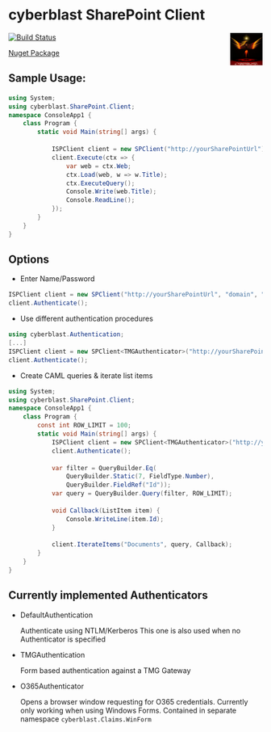 ﻿# cyberblast SharePoint Client

<a href="https://github.com/cyberblast" border="0"><img align="right" title="Open Collaboration Society" src="https://raw.githubusercontent.com/cyberblast/SharePoint.Client/master/cyberblast64.png"></a>

[![Build Status](https://travis-ci.org/cyberblast/SharePoint.Client.svg?branch=master)](https://travis-ci.org/cyberblast/SharePoint.Client)

[Nuget Package](https://www.nuget.org/packages/cyberblast.SharePoint.Client)

## Sample Usage: 
```C#
using System;
using cyberblast.SharePoint.Client;
namespace ConsoleApp1 {
    class Program {
        static void Main(string[] args) {

            ISPClient client = new SPClient("http://yourSharePointUrl");
            client.Execute(ctx => {
                var web = ctx.Web;
                ctx.Load(web, w => w.Title);
                ctx.ExecuteQuery();
                Console.Write(web.Title);
                Console.ReadLine();
            });
        }
    }
}
```

## Options

* Enter Name/Password 
```C#
ISPClient client = new SPClient("http://yourSharePointUrl", "domain", "loginName", "password");
client.Authenticate();
```

* Use different authentication procedures
```C#
using cyberblast.Authentication;
[...]
ISPClient client = new SPClient<TMGAuthenticator>("http://yourSharePointUrl", "domain", "loginName", "password");
client.Authenticate();
```

* Create CAML queries & iterate list items
```C#
using System;
using cyberblast.SharePoint.Client;
namespace ConsoleApp1 {
    class Program {
        const int ROW_LIMIT = 100;
        static void Main(string[] args) {
            ISPClient client = new SPClient<TMGAuthenticator>("http://yourSharePointUrl", "domain", "loginName", "password");
            client.Authenticate();

            var filter = QueryBuilder.Eq(
                QueryBuilder.Static(7, FieldType.Number),
                QueryBuilder.FieldRef("Id"));
            var query = QueryBuilder.Query(filter, ROW_LIMIT);

            void Callback(ListItem item) {
                Console.WriteLine(item.Id);
            }

            client.IterateItems("Documents", query, Callback);
        }
    }
}
```

## Currently implemented Authenticators

* DefaultAuthentication

  Authenticate using NTLM/Kerberos 
  This one is also used when no Authenticator is specified
  
* TMGAuthentication

  Form based authentication against a TMG Gateway
  
* O365Authenticator

  Opens a browser window requesting for O365 credentials. 
  Currently only working when using Windows Forms. 
  Contained in separate namespace `cyberblast.Claims.WinForm` 
